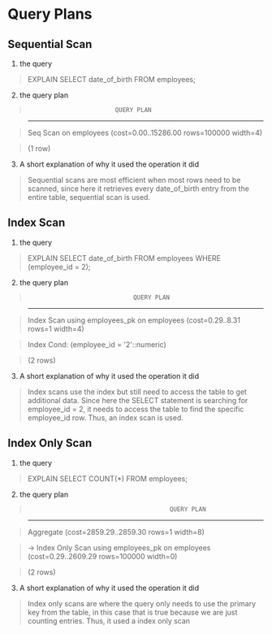 # Query Plans

## Sequential Scan

1. the query

> EXPLAIN SELECT date_of_birth FROM employees;

2. the query plan

>                             QUERY PLAN

> ------------------------------------------------------------------

>  Seq Scan on employees  (cost=0.00..15286.00 rows=100000 width=4)

> (1 row)


3. A short explanation of why it used the operation it did

> Sequential scans are most efficient when most rows need to be scanned, since here it retrieves every date_of_birth entry from the entire table, sequential scan is used.

## Index Scan

1. the query

> EXPLAIN SELECT date_of_birth FROM employees WHERE (employee_id = 2);

2. the query plan

>                                  QUERY PLAN

> ------------------------------------------------------------------------------

>  Index Scan using employees_pk on employees  (cost=0.29..8.31 rows=1 width=4)

>    Index Cond: (employee_id = '2'::numeric)

> (2 rows)

3. A short explanation of why it used the operation it did

> Index scans use the index but still need to access the table to get additional data. Since here the SELECT statement is searching for employee_id = 2, it needs to access the table to find the specific employee_id row. Thus, an index scan is used.

## Index Only Scan

1. the query

> EXPLAIN SELECT COUNT(*) FROM employees;

2. the query plan

>                                            QUERY PLAN

> -------------------------------------------------------------------------------------------------

> Aggregate  (cost=2859.29..2859.30 rows=1 width=8)

>    ->  Index Only Scan using employees_pk on employees  (cost=0.29..2609.29 rows=100000 width=0)

> (2 rows)

3. A short explanation of why it used the operation it did

> Index only scans are where the query only needs to use the primary key from the table, in this case that is true because we are just counting entries. Thus, it used a index only scan
